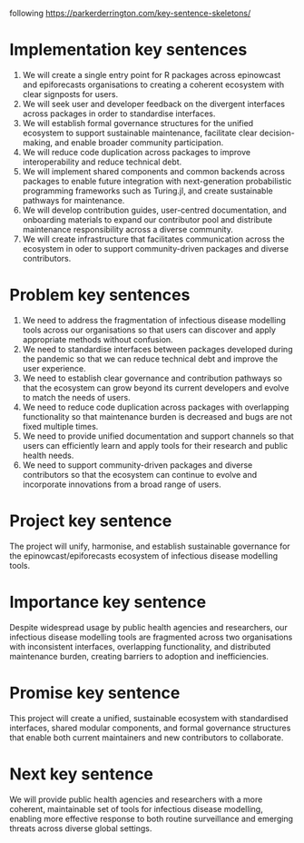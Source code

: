 following https://parkerderrington.com/key-sentence-skeletons/

# Implementation key sentences

1. We will create a single entry point for R packages across epinowcast and epiforecasts organisations to creating a coherent ecosystem with clear signposts for users.
2. We will seek user and developer feedback on the divergent interfaces across packages in order to standardise interfaces.
3. We will establish formal governance structures for the unified ecosystem to support sustainable maintenance, facilitate clear decision-making, and enable broader community participation.
4. We will reduce code duplication across packages to improve interoperability and reduce technical debt.
6. We will implement shared components and common backends across packages to  enable future integration with next-generation probabilistic programming frameworks such as Turing.jl, and create sustainable pathways for maintenance.
7. We will develop contribution guides, user-centred documentation, and onboarding materials to expand our contributor pool and distribute maintenance responsibility across a diverse community.
8. We will create infrastructure that facilitates communication across the ecosystem in oder to support community-driven packages and diverse contributors.

# Problem key sentences

1. We need to address the fragmentation of infectious disease modelling tools across our organisations so that users can discover and apply appropriate methods without confusion.
2. We need to standardise interfaces between packages developed during the pandemic so that we can reduce technical debt and improve the user experience.
3. We need to establish clear governance and contribution pathways so that the ecosystem can grow beyond its current developers and evolve to match the needs of users.
4. We need to reduce code duplication across packages with overlapping functionality so that maintenance burden is decreased and bugs are not fixed multiple times.
5. We need to provide unified documentation and support channels so that users can efficiently learn and apply tools for their research and public health needs.
6. We need to support community-driven packages and diverse contributors so that the ecosystem can continue to evolve and incorporate innovations from a broad range of users.

# Project key sentence

The project will unify, harmonise, and establish sustainable governance for the epinowcast/epiforecasts ecosystem of infectious disease modelling tools.

# Importance key sentence

Despite widespread usage by public health agencies and researchers, our infectious disease modelling tools are fragmented across two organisations with inconsistent interfaces, overlapping functionality, and distributed maintenance burden, creating barriers to adoption and inefficiencies.

# Promise key sentence

This project will create a unified, sustainable ecosystem with standardised interfaces, shared modular components, and formal governance structures that enable both current maintainers and new contributors to collaborate.

# Next key sentence

We will provide public health agencies and researchers with a more coherent, maintainable set of tools for infectious disease modelling, enabling more effective response to both routine surveillance and emerging threats across diverse global settings.

